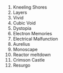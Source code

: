 1. Kneeling Shores
2. Layers
3. Vivid
4. Cubic Void
5. Dystopia
6. Electron Memories
7. Electrical Malfunction 
8. Aurelius
9. Monoscape
10. Reactor meltdown
11. Crimson Castle
12. Resurgo
